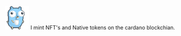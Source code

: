 ![alt text](https://github.com/jnprogrammer/jnprogrammer/blob/master/gifs/gophercoffee.gif?raw=true)
I mint NFT's and Native tokens on the cardano blockchian. 


<!-- https://github.com/jnprogrammer/jnprogrammer
https://github.com/jnprogrammer/jnprogrammer/blob/master/gifs/gophercoffee.gif
**jnprogrammer/jnprogrammer** is a ✨ _special_ ✨ repository because its `README.md` (this file) appears on your GitHub profile.

Here are some ideas to get you started:

- 🔭 I’m currently working on ...
###- 🌱 I’m currently using Go to build projects in microservices, Protocal Buffers, ML and gRPC. 
- 👯 I’m looking to collaborate on ...
- 🤔 I’m looking for help with ...
- 💬 Ask me about ...
- 📫 How to reach me: ...
- ⚡ Fun fact: ...
-->

